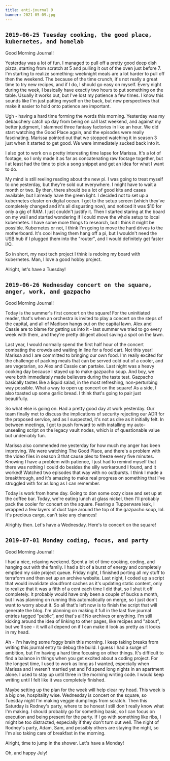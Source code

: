 ```yaml
---
title: anti-journal 9
banner: 2021-05-09.jpg
---
```


## `2019-06-25 Tuesday cooking, the good place, kubernetes, and homelab`

Good Morning Journal!

Yesterday was a lot of fun.  I managed to pull off a pretty good deep
dish pizza, starting from scratch at 5 and pulling it out of the oven
just before 7.  I'm starting to realize something: weeknight meals are
a lot harder to pull off then the weekend.  The because of the time
crunch, it's not really a great time to try new recipes, and if I do,
I should go easy on myself.  Every night during the week, I basically
have exactly two hours to put something on the table.  Usually it
works out, but I've lost my patience a few times.  I know this sounds
like I'm just patting myself on the back, but new perspectives that
make it easier to hold onto patience are important.

Ugh - having a hard time forming the words this morning.  Yesterday
was my debauchery catch up day from being on call last weekend, and
against my better judgment, I slammed three fantasy factories in like
an hour.  We did start watching the Good Place again, and the episodes
were really fascinating.  Marissa pointed out that we stopped watching
it in season 3 just when it started to get good.  We were immediately
sucked back into it.

I also got to work on a pretty interesting time lapse for Marissa.
It's a lot of footage, so I only made it as far as concatenating raw
footage together, but I at least had the time to pick a song snippet
and get an idea for what I want to do.

My mind is still reeling reading about the new pi.  I was going to
treat myself to one yesterday, but they're sold out everywhere.  I
might have to wait a month or two.  By then, there should be a lot of
good kits and cases available, but I already have the green light.  I
decided not to set up a kubernetes cluster on digital ocean. I got to
the setup screen (which they've completely changed and it's all
disgusting now), and noticed it was $10 for only a gig of RAM.  I just
couldn't justify it.  Then I started staring at the board on my wall
and started wondering if I could move the whole setup to local
kubernetes.  I have some more things to research, but I think it might
be possible.  Kubernetes or not, I think I'm going to move the hard
drives to the motherboard.  It's cool having them hang off a pi, but I
wouldn't need the USB hub if I plugged them into the "router", and I
would definitely get faster I/O.

So in short, my next tech project I think is redoing my board with
kubernetes.  Man, I love a good hobby project.

Alright, let's have a Tuesday!

## `2019-06-26 Wednesday concert on the square, anger, work, and gazpacho`

Good Morning Journal!

Today is the summer's first concert on the square!  For the
uninitiated reader, that's when an orchestra is invited to play a
concert on the steps of the capital, and all of Madison hangs out on
the capital lawn.  Alex and Cassie are to blame for getting us into
it - last summer we tried to go every week with them, and they're
pretty diligent about saving a spot on the lawn.

Last year, I would normally spend the first half hour of the concert
combating the crowds and waiting in line for a food cart.  Not this
year!  Marissa and I are committed to bringing our own food.  I'm
really excited for the challenge of packing meals that can be served
cold out of a cooler, and are vegetarian, so Alex and Cassie can
partake.  Last night was a heavy cooking day because I stayed up to
make gazpacho soup.  And boy, we were both immediately made believers
during the taste test.  Gazpacho basically tastes like a liquid salad,
in the most refreshing, non-perturbing way possible.  What a way to
open up concert on the square!  As a side, I also toasted up some
garlic bread.  I think that's going to pair just beautifully.

So what else is going on.  Had a pretty good day at work yesterday.
Our team finally met to discuss the implications of security rejecting
our ADR for the proposed service, and as I suspected, it's not as dire
as it initially felt.  In between meetings, I got to push forward to
with installing my auto-unsealing script on the legacy vault nodes,
which is of questionable value but undeniably fun.

Marissa also commended me yesterday for how much my anger has been
improving.  We were watching The Good Place, and there's a problem
with the video files in season 3 that cause plex to freeze every five
minutes.  Knowing I have a problem with patience, I just had to remind
myself that there was nothing I could do besides the silly workaround
I found, and it worked!  Watched two episodes that way with no
outbursts.  I think I made a breakthrough, and it's amazing to make
real progress on something that I've struggled with for as long as I
can remember.

Today is work from home day.  Going to don some cozy close and set up
at the coffee bar.  Today, we're eating lunch at glass nickel, then
I'll probably pack the cooler for concert on the square.  Fearing a
Tupperware leak, I wrapped a few layers of duct tape around the top of
the gazpacho soup, lol.  It's precious cargo, can't take any chances!

Alrighty then.  Let's have a Wednesday.  Here's to concert on the
square!

## `2019-07-01 Monday coding, focus, and party`

Good Morning Journal!

I had a nice, relaxing weekend.  Spent a lot of time cooking, coding,
and hanging out with the family.  I had a bit of a burst of energy and
completely emptied my side project queue.  Friday night, I finished
porting all my stuff to terraform and then set up an archive website.
Last night, I coded up a script that would invalidate cloudfront
caches as it's updating static content, only to realize that it was a
fifth of a cent each time I did that, so I shut it off completely.  It
probably would have only been a couple of bucks a month, but I was
planning on running this automatically on merge, so I just don't want
to worry about it.  So all that's left now is to finish the script
that will generate the blog.  I'm planning on making it full in the
last five journal entries tagged "public", and that's all!  No
archives or anything.  I'm still kicking around the idea of linking to
other pages, like recipes and "about", but we'll see - it will all
depend on if I can make it look as pretty as it looks in my head.

Ah - I'm having some foggy brain this morning.  I keep taking breaks
from writing this journal entry to debug the build.  I guess I had a
surge of ambition, but I'm having a hard time focusing on other
things.  It's difficult to find a balance in things when you get
excited about a coding project.  For the longest time, I used to work
as long as I wanted, especially when Marissa and I weren't married yet
and I'd spend long nights in an apartment alone.  I used to stay up
until three in the morning writing code.  I would keep writing until I
felt like it was completely finished.

Maybe setting up the plan for the week will help clear my head.  This
week is a big one, hospitality wise.  Wednesday is concert on the
square, so Tuesday night I'm making veggie dumplings from scratch.
Then this Saturday is Rodney's party, where to be honest I still don't
really know what I'm making.  I should probably go for something
basic, so I can focus on execution and being present for the party.
If I go with something like ribs, I might be too distracted,
especially if they don't turn out well.  The night of Rodney's party,
Adam, Sam, and possibly others are staying the night, so I'm also
taking care of breakfast in the morning.

Alright, time to jump in the shower.  Let's have a Monday!

Oh, and happy July!
